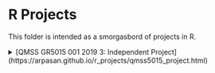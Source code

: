 # R Projects
This folder is intended as a smorgasbord of projects in R.
<details>
<summary>[QMSS GR5015 001 2019 3: Independent Project](https://arpasan.github.io/r_projects/qmss5015_project.html)<summary>
